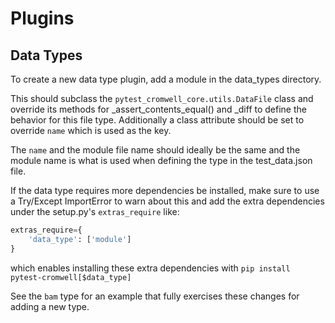 # Plugins


## Data Types

To create a new data type plugin, add a module in the data_types directory.

This should subclass the `pytest_cromwell_core.utils.DataFile` class and override 
its methods for _assert_contents_equal() and _diff to define the behavior for this 
file type. Additionally a class attribute should be set to override `name` which 
is used as the key.

The `name` and the module file name should ideally be the same and the module 
name is what is used when defining the type in the test_data.json file.

If the data type requires more dependencies be installed, make sure to use a 
Try/Except ImportError to warn about this and add the extra dependencies under 
the setup.py's `extras_require` like:

```python
extras_require={
    'data_type': ['module']
}
```

which enables installing these extra dependencies with `pip install pytest-cromwell[$data_type]`

See the `bam` type for an example that fully exercises these changes for adding 
a new type.